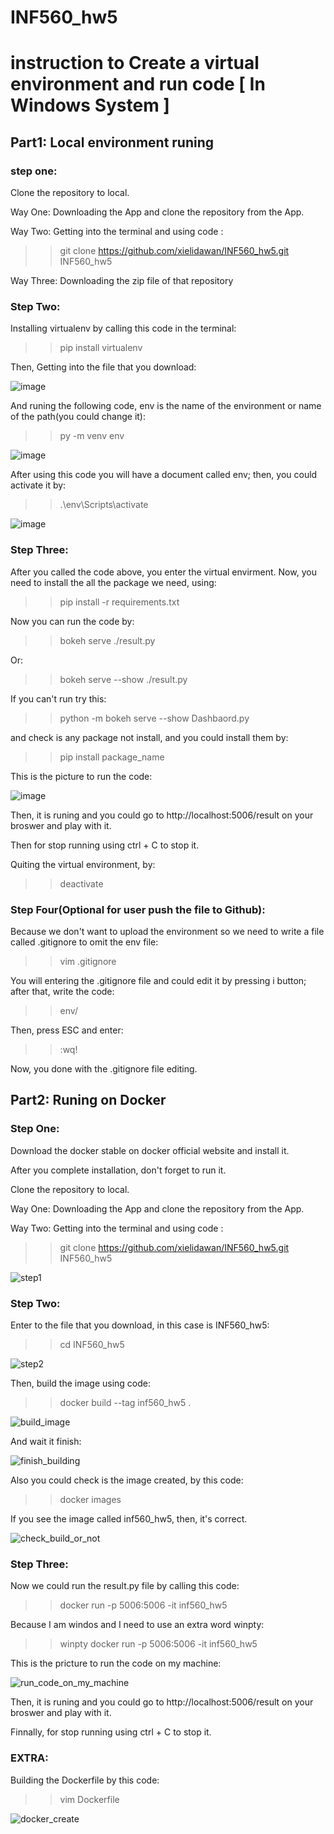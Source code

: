 # INF560_hw5
# instruction to Create a virtual environment and run code [ In Windows System ]

## Part1: Local environment runing

### step one:
Clone the repository to local. 

Way One: Downloading the App and clone the repository from the App.

Way Two: Getting into the terminal and using code : 
>> git clone https://github.com/xielidawan/INF560_hw5.git INF560_hw5

Way Three: Downloading the zip file of that repository


### Step Two:

Installing virtualenv by calling this code in the terminal:

>> pip install virtualenv

Then, Getting into the file that you download:

![image](https://user-images.githubusercontent.com/54834260/98066273-68ffcc00-1e0b-11eb-97d4-54d423c93e04.png)

And runing the following code, env is the name of the environment or name of the path(you could change it):

>> py -m venv env


![image](https://user-images.githubusercontent.com/54834260/98066363-9e0c1e80-1e0b-11eb-8359-145d9f8efcb2.png)

After using this code you will have a document called env; then, you could activate it by:

>> .\env\Scripts\activate

![image](https://user-images.githubusercontent.com/54834260/98066382-ac5a3a80-1e0b-11eb-8e84-c8c2d121b09e.png)


### Step Three:
After you called the code above, you enter the virtual envirment. Now, you need to install the all the package we need, using:

>> pip install -r requirements.txt

Now you can run the code by:

>> bokeh serve ./result.py

Or:

>> bokeh serve --show ./result.py

If you can't run try this:

>> python -m bokeh serve --show Dashbaord.py

and check is any package not install, and you could install them by:

>> pip install package_name

This is the picture to run the code:

![image](https://user-images.githubusercontent.com/54834260/98059831-ee2fb480-1dfc-11eb-83a6-ad14b2de5baf.png)

Then, it is runing and you could go to http://localhost:5006/result on your broswer and play with it.

Then for stop running using ctrl + C to stop it.

Quiting the virtual environment, by:

>> deactivate

### Step Four(Optional for user push the file to Github):

Because we don't want to upload the environment so we need to write a file called .gitignore to omit the env file:

>> vim .gitignore

You will entering the .gitignore file and could edit it by pressing i button; after that, write the code:

>> env/

Then, press ESC and enter: 

>> :wq!

Now, you done with the .gitignore file editing.

## Part2: Runing on Docker

### Step One:
Download the docker stable on docker official website and install it.

After you complete installation, don't forget to run it.

Clone the repository to local. 

Way One: Downloading the App and clone the repository from the App.

Way Two: Getting into the terminal and using code : 

>> git clone https://github.com/xielidawan/INF560_hw5.git INF560_hw5

![step1](https://user-images.githubusercontent.com/54834260/98189100-200e4d00-1ec9-11eb-9263-443ababe47e8.png)

### Step Two:

Enter to the file that you download, in this case is INF560_hw5:

>> cd INF560_hw5

![step2](https://user-images.githubusercontent.com/54834260/98189199-4df39180-1ec9-11eb-9466-dee3910fb883.png)

Then, build the image using code:
>> docker build --tag inf560_hw5 .

![build_image](https://user-images.githubusercontent.com/54834260/98189333-9743e100-1ec9-11eb-8288-d96e3c96ad90.png)

And wait it finish:

![finish_building](https://user-images.githubusercontent.com/54834260/98189360-acb90b00-1ec9-11eb-9ff6-4787f5648176.png)

Also you could check is the image created, by this code:
>> docker images

If you see the image called inf560_hw5, then, it's correct.

![check_build_or_not](https://user-images.githubusercontent.com/54834260/98189413-c8241600-1ec9-11eb-923f-4fe7500ae9d3.png)

### Step Three:
Now we could run the result.py file by calling this code:

>> docker run -p 5006:5006 -it inf560_hw5

Because I am windos and I need to use an extra word winpty:

>> winpty docker run -p 5006:5006 -it inf560_hw5

This is the pricture to run the code on my machine:

![run_code_on_my_machine](https://user-images.githubusercontent.com/54834260/98189817-99f30600-1eca-11eb-992e-ab69fbc2cdd2.png)

Then, it is runing and you could go to http://localhost:5006/result on your broswer and play with it.

Finnally, for stop running using ctrl + C to stop it.

### EXTRA:
Building the Dockerfile by this code:

>> vim Dockerfile

![docker_create](https://user-images.githubusercontent.com/54834260/98190676-644f1c80-1ecc-11eb-8ff1-9b852cfeba5d.png)


